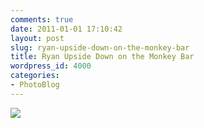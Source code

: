 ```yaml
---
comments: true
date: 2011-01-01 17:10:42
layout: post
slug: ryan-upside-down-on-the-monkey-bar
title: Ryan Upside Down on the Monkey Bar
wordpress_id: 4000
categories:
- PhotoBlog
---
```


![](http://ryanfitzer.com/main/wp-content/uploads/2011/01/2010-12-31-at-01-38-23.jpg)
